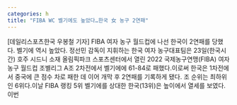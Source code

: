 ```yaml
---
categories: h
title: "FIBA WC 벨기에도 높았다…한국 女 농구 2연패"
---
```

[데일리스포츠한국 우봉철 기자] FIBA 여자 농구 월드컵에 나선 한국이 2연패를 당했다. 벨기에 역시 높았다. 정선민 감독이 지휘하는 한국 여자 농구대표팀은 23일(한국시간) 호주 시드니 소재 올림픽파크 스포츠센터에서 열린 2022 국제농구연맹(FIBA) 여자 농구 월드컵 조별리그 A조 2차전에서 벨기에에 61-84로 패했다.이로써 한국은 1차전에서 중국에 큰 점수 차로 패한 데 이어 개막 후 2연패를 기록하게 됐다. 조 순위는 최하위인 6위다.이날 FIBA 랭킹 5위 벨기에를 상대한 한국(13위)은 높이에서 열세를 보였다. 이번